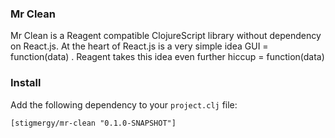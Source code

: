 ### Mr Clean

Mr Clean is a Reagent compatible ClojureScript library without dependency on React.js. At the heart of React.js
is a very simple idea GUI = function(data) . Reagent takes this idea even further hiccup = function(data)

### Install

Add the following dependency to your `project.clj` file:

    [stigmergy/mr-clean "0.1.0-SNAPSHOT"]
